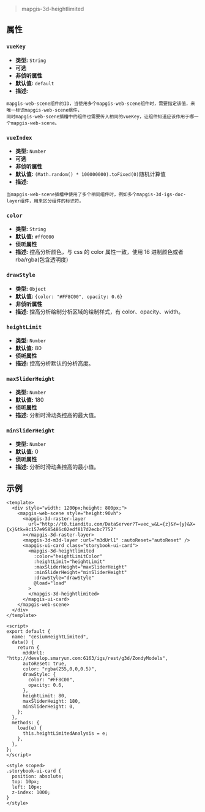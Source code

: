 > mapgis-3d-heightlimited

## 属性

### `vueKey`

- **类型:** `String`
- **可选**
- **非侦听属性**
- **默认值:** `default`
- **描述:**

```
mapgis-web-scene组件的ID，当使用多个mapgis-web-scene组件时，需要指定该值，来唯一标识mapgis-web-scene组件，
同时mapgis-web-scene插槽中的组件也需要传入相同的vueKey，让组件知道应该作用于哪一个mapgis-web-scene。
```

### `vueIndex`

- **类型:** `Number`
- **可选**
- **非侦听属性**
- **默认值:** `(Math.random() * 100000000).toFixed(0)`随机计算值
- **描述:**

```
当mapgis-web-scene插槽中使用了多个相同组件时，例如多个mapgis-3d-igs-doc-layer组件，用来区分组件的标识符。
```

### `color`

- **类型:** `String`
- **默认值:** `#ff0000`
- **侦听属性**
- **描述:** 控高分析颜色，与 css 的 color 属性一致，使用 16 进制颜色或者 rba/rgba(包含透明度)

### `drawStyle`

- **类型:** `Object`
- **默认值:** `{color: "#FF8C00", opacity: 0.6}`
- **非侦听属性**
- **描述:** 控高分析绘制分析区域的绘制样式，有 color、opacity、width。

### `heightLimit`

- **类型:** `Number`
- **默认值:** 80
- **侦听属性**
- **描述:** 控高分析默认的分析高度。

### `maxSliderHeight`

- **类型:** `Number`
- **默认值:** 180
- **侦听属性**
- **描述:** 分析时滑动条控高的最大值。

### `minSliderHeight`

- **类型:** `Number`
- **默认值:** 0
- **侦听属性**
- **描述:** 分析时滑动条控高的最小值。

## 示例

```vue
<template>
  <div style="width: 1200px;height: 800px;">
    <mapgis-web-scene style="height:90vh">
      <mapgis-3d-raster-layer
        url="http://t0.tianditu.com/DataServer?T=vec_w&L={z}&Y={y}&X={x}&tk=9c157e9585486c02edf817d2ecbc7752"
      ></mapgis-3d-raster-layer>
      <mapgis-3d-m3d-layer :url="m3dUrl1" :autoReset="autoReset" />
      <mapgis-ui-card class="storybook-ui-card">
        <mapgis-3d-heightlimited
          :color="heightLimitColor"
          :heightLimit="heightLimit"
          :maxSliderHeight="maxSliderHeight"
          :minSliderHeight="minSliderHeight"
          :drawStyle="drawStyle"
          @load="load"
        >
        </mapgis-3d-heightlimited>
      </mapgis-ui-card>
    </mapgis-web-scene>
  </div>
</template>

<script>
export default {
  name: "cesiumHeightLimited",
  data() {
    return {
      m3dUrl1: "http://develop.smaryun.com:6163/igs/rest/g3d/ZondyModels",
      autoReset: true,
      color: "rgba(255,0,0,0.5)",
      drawStyle: {
        color: "#FF8C00",
        opacity: 0.6,
      },
      heightLimit: 80,
      maxSliderHeight: 180,
      minSliderHeight: 0,
    };
  },
  methods: {
    load(e) {
      this.heightLimitedAnalysis = e;
    },
  },
};
</script>

<style scoped>
.storybook-ui-card {
  position: absolute;
  top: 10px;
  left: 10px;
  z-index: 1000;
}
</style>
```
